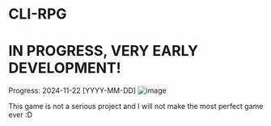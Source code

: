 # CLI-RPG

# IN PROGRESS, VERY EARLY DEVELOPMENT!

Progress:
2024-11-22 [YYYY-MM-DD]
![image](https://github.com/user-attachments/assets/2e96fc1f-0aee-4c6d-99cc-7537a4e16366)

This game is not a serious project and I will not make the most perfect game ever :D
